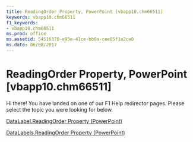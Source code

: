 ```yaml
---
title: ReadingOrder Property, PowerPoint [vbapp10.chm66511]
keywords: vbapp10.chm66511
f1_keywords:
- vbapp10.chm66511
ms.prod: office
ms.assetid: 54516370-e95e-41ce-bb0a-cee85f1a2ca0
ms.date: 06/08/2017
---
```



# ReadingOrder Property, PowerPoint [vbapp10.chm66511]

Hi there! You have landed on one of our F1 Help redirector pages. Please select the topic you were looking for below.

[DataLabel.ReadingOrder Property (PowerPoint)](http://msdn.microsoft.com/library/a684bc32-9a56-85d6-3082-295470b89398%28Office.15%29.aspx)

[DataLabels.ReadingOrder Property (PowerPoint)](http://msdn.microsoft.com/library/8c2880ab-b479-31fa-7cc6-663d1b0fc147%28Office.15%29.aspx)


